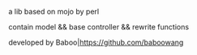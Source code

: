 a lib based on mojo by perl

contain model && base controller && rewrite functions

developed by Baboo|https://github.com/baboowang
